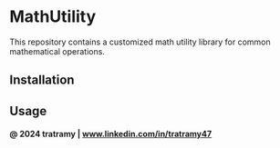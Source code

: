 # MathUtility

This repository contains a customized math utility library for common mathematical operations. 

## Installation


## Usage

#### @ 2024 tratramy | www.linkedin.com/in/tratramy47
